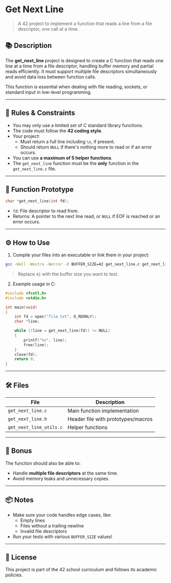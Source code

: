 # Get Next Line

> A 42 project to implement a function that reads a line from a file descriptor, one call at a time.

## 📚 Description

The **get_next_line** project is designed to create a C function that reads one line at a time from a file descriptor, handling buffer memory and partial reads efficiently. It must support multiple file descriptors simultaneously and avoid data loss between function calls.

This function is essential when dealing with file reading, sockets, or standard input in low-level programming.

---

## 🧠 Rules & Constraints

- You may only use a limited set of C standard library functions.
- The code must follow the **42 coding style**.
- Your project:
  - Must return a full line including `\n`, if present.
  - Should return `NULL` if there's nothing more to read or if an error occurs.
- You can use **a maximum of 5 helper functions**.
- The `get_next_line` function must be the **only** function in the `get_next_line.c` file.

---

## 🧪 Function Prototype

```c
char *get_next_line(int fd);
```

- `fd`: File descriptor to read from.
- Returns: A pointer to the next line read, or `NULL` if EOF is reached or an error occurs.

---

## ⚙️ How to Use

1. Compile your files into an executable or link them in your project:

```bash
gcc -Wall -Wextra -Werror -D BUFFER_SIZE=42 get_next_line.c get_next_line_utils.c -o gnl
```

> Replace `42` with the buffer size you want to test.

2. Example usage in C:

```c
#include <fcntl.h>
#include <stdio.h>

int main(void)
{
    int fd = open("file.txt", O_RDONLY);
    char *line;

    while ((line = get_next_line(fd)) != NULL)
    {
        printf("%s", line);
        free(line);
    }
    close(fd);
    return 0;
}
```

---

## 🛠️ Files

| File                  | Description                        |
|-----------------------|------------------------------------|
| `get_next_line.c`     | Main function implementation       |
| `get_next_line.h`     | Header file with prototypes/macros |
| `get_next_line_utils.c` | Helper functions                  |

---

## 🧪 Bonus

The function should also be able to:

- Handle **multiple file descriptors** at the same time.
- Avoid memory leaks and unnecessary copies.

---

## 📦 Notes

- Make sure your code handles edge cases, like:
  - Empty lines
  - Files without a trailing newline
  - Invalid file descriptors
- Run your tests with various `BUFFER_SIZE` values!

---

## 📜 License

This project is part of the 42 school curriculum and follows its academic policies.
